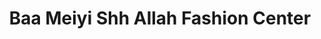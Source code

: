 ---
title: "Baa Meiyi Shh Allah Fashion Center"
url: /accra/baa-meiyi-shh-allah-fashion-center/
shop: Schneiderei
---
